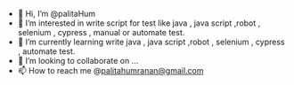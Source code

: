 - 👋 Hi, I’m @palitaHum
- 👀 I’m interested in write script for test like java , java script ,robot , selenium , cypress , manual or automate test.
- 🌱 I’m currently learning write java , java script ,robot , selenium , cypress , automate test.
- 💞️ I’m looking to collaborate on ...
- 📫 How to reach me @palitahumranan@gmail.com

<!---
palitaHum/palitaHum is a ✨ special ✨ repository because its `README.md` (this file) appears on your GitHub profile.
You can click the Preview link to take a look at your changes.
--->
